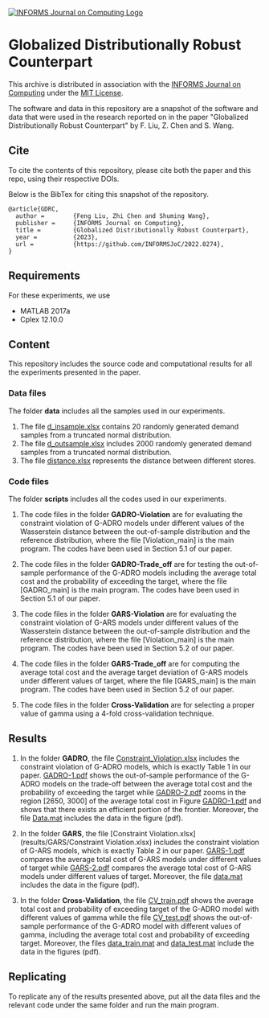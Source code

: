 [![INFORMS Journal on Computing Logo](https://INFORMSJoC.github.io/logos/INFORMS_Journal_on_Computing_Header.jpg)](https://pubsonline.informs.org/journal/ijoc)

# Globalized Distributionally Robust Counterpart

This archive is distributed in association with the [INFORMS Journal on
Computing](https://pubsonline.informs.org/journal/ijoc) under the [MIT License](LICENSE).

The software and data in this repository are a snapshot of the software and data
that were used in the research reported on in the paper "Globalized Distributionally Robust Counterpart" by F. Liu, Z. Chen and S. Wang. 

## Cite

To cite the contents of this repository, please cite both the paper and this repo, using their respective DOIs.

Below is the BibTex for citing this snapshot of the repository.

```
@article{GDRC,
  author =        {Feng Liu, Zhi Chen and Shuming Wang},
  publisher =     {INFORMS Journal on Computing},
  title =         {Globalized Distributionally Robust Counterpart},
  year =          {2023},
  url =           {https://github.com/INFORMSJoC/2022.0274},
}  
```

## Requirements

For these experiments, we use
* MATLAB 2017a
* Cplex 12.10.0

## Content

This repository includes the source code and computational results for all the experiments presented in the paper.

### Data files
The folder **data** includes all the samples used in our experiments.
1. The file [d_insample.xlsx](data/d_insample.xlsx) contains 20 randomly generated demand samples from a truncated normal distribution. 
2. The file [d_outsample.xlsx](data/d_outsample.xlsx) includes 2000 randomly generated demand samples from a truncated normal distribution.
3. The file [distance.xlsx](data/distance.xlsx) represents the distance between different stores.


### Code files 
The folder **scripts** includes all the codes used in our experiments.
1. The code files in the folder **GADRO-Violation** are for evaluating the constraint violation of G-ADRO models under different values of the Wasserstein distance between the out-of-sample distribution and the reference distribution, where the file [Violation_main] is the main program. The codes have been used in Section 5.1 of our paper.

2. The code files in the folder **GADRO-Trade_off** are for testing the out-of-sample performance of the G-ADRO models including the average total cost and the probability of exceeding the target, where the file [GADRO_main] is the main program. The codes have been used in Section 5.1 of our paper.

3. The code files in the folder **GARS-Violation** are for evaluating the constraint violation of G-ARS models under different values of the Wasserstein distance between the out-of-sample distribution and the reference distribution, where the file [Violation_main] is the main program. The codes have been used in Section 5.2 of our paper.

4. The code files in the folder **GARS-Trade_off** are for computing the average total cost and the average target deviation of G-ARS models under different values of target, where the file [GARS_main] is the main program. The codes have been used in Section 5.2 of our paper.

5. The code files in the folder **Cross-Validation** are for selecting a proper value of gamma using a 4-fold cross-validation technique.

## Results

1. In the folder **GADRO**, the file [Constraint_Violation.xlsx](results/GADRO/Constraint_Violation.xlsx) includes the constraint violation of G-ADRO models, which is exactly Table 1 in our paper. [GADRO-1.pdf](results/GADRO/GADRO-1.pdf) shows the out-of-sample performance of the G-ADRO models on the trade-off between the average total cost and the probability of exceeding the target while [GADRO-2.pdf](results/GADRO/GADRO-2.pdf) zooms in the region [2650, 3000] of the average total cost in Figure [GADRO-1.pdf](results/GADRO/GADRO-1.pdf) and shows that there exists an efficient portion of the frontier. Moreover, the file [Data.mat](results/GADRO/Data.mat) includes the data in the figure (pdf).

2. In the folder **GARS**, the file [Constraint Violation.xlsx](results/GARS/Constraint Violation.xlsx) includes the constraint violation of G-ARS models, which is exactly Table 2 in our paper. [GARS-1.pdf](results/GARS/GARS-1.pdf) compares the average total cost of G-ARS models under different values of target while [GARS-2.pdf](results/GARS/GARS-1.pdf) compares the average total cost of G-ARS models under different values of target. Moreover, the file [data.mat](results/GARS/data.mat) includes the data in the figure (pdf).

3. In the folder **Cross-Validation**, the file [CV_train.pdf](results/Cross-Violation/CV_train.pdf) shows the average total cost and probability of exceeding target of the G-ADRO model with different values of gamma while the file [CV_test.pdf](results/Cross-Violation/CV_test.pdf) shows the out-of-sample performance of the G-ADRO model with different values of gamma, including the average total cost and probability of exceeding target. Moreover, the files [data_train.mat](results/Cross-Violation/data_train.mat) and [data_test.mat](results/Cross-Violation/data_test.mat) include the data in the figures (pdf).

## Replicating

To replicate any of the results presented above, put all the data files and the relevant code under the same folder and run the main program.
